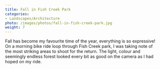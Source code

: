 ```yaml
---
title: Fall in Fish Creek Park
categories: 
- Landscapes/Architecture
photo: /images/photos/fall-in-fish-creek-park.jpg
weight: 7
---
```

Fall has become my favourite time of the year, everything is so expressive! On a morning bike ride loop through Fish Creek park, I was taking note of the most striking areas to shoot for the return. The light, colour and seemingly endless forest looked every bit as good on the camera as I had hoped on my ride.